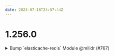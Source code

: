 ```yaml
---
date: 2023-07-18T23:57:44Z
---
```


# 1.256.0

<details>
  <summary>Bump `elasticache-redis` Module @milldr (#767)</summary>

### what
- Bump `elasticache-redis` module 

### why
- Resolve issues with terraform provider v5

### references
- https://github.com/cloudposse/terraform-aws-elasticache-redis/issues/199


</details>